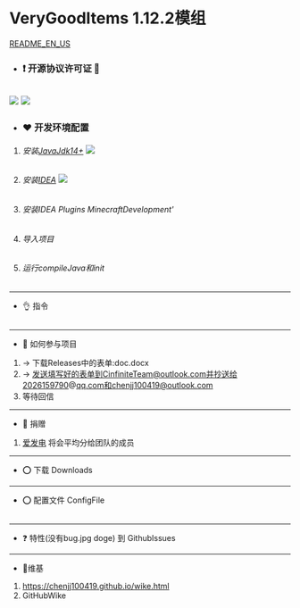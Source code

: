 # VeryGoodItems 1.12.2模组
[README_EN_US](https://github.com/TheCinfiniteTeam/VeryGoodItems/blob/master/README_EN_US.md)
- ### ❗ 开源协议许可证 🚫
![](https://img.shields.io/badge/LICENSE-GPLv3-green)
![](https://img.shields.io/badge/LICENSE-GNU%20General%20Public%20License%20v3-green)
------------
- ### ❤ 开发环境配置
1. ###### 安装[JavaJdk14+](https:\\www.java.com) ![](https://img.shields.io/badge/Dev-JavaJdk14-orange)
2. ###### 安装[IDEA](www.jetbrains.com/idea/) ![](https://img.shields.io/badge/Dev-IjIDEA-orange)
3. ###### 安装IDEA Plugins MinecraftDevelopment'
4. ###### 导入项目
5. ###### 运行compileJava和init
------------
- 👌 指令
```
```
------------
- 💨 如何参与项目
1. → 下载Releases中的表单:doc.docx
2. → 发送填写好的表单到CinfiniteTeam@outlook.com并抄送给2026159790@qq.com和chenjj100419@outlook.com
3. 等待回信
------------
- 💙 捐赠
1. [爱发电](https://afdian.net/@chenjj100419) 将会平均分给团队的成员
------------
- ⭕ 下载 Downloads
------------
- ⭕ 配置文件 ConfigFile
```
```
------------
- ❓ 特性(没有bug.jpg doge)
到 GithubIssues
------------
- 🎉维基  
1. https://chenjj100419.github.io/wike.html
2. GitHubWike